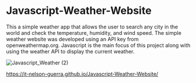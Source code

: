 # Javascript-Weather-Website
This a simple weather app that allows the user to search any city in the world and check the temperature, humidity, and wind speed. The simple weather website was developed using an API key from openweathermap.org. Javascript is the main focus of this project along with using the weather API to display the current weather.

![Javascript_Weather (2)](https://user-images.githubusercontent.com/62409790/130256241-3eb87e9e-a2fb-49f7-8544-fd64e1a98073.png)



https://it-nelson-guerra.github.io/Javascript-Weather-Website/
